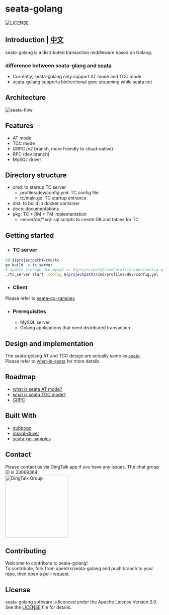 # seata-golang
[![LICENSE](https://img.shields.io/badge/license-Apache--2.0-blue.svg)](https://github.com/opentrx/seata-golang/blob/v2/LICENSE)

## Introduction | [中文](https://github.com/opentrx/seata-golang/blob/v2/docs/README_ZH.md)
seata-golang is a distributed transaction middleware based on Golang.
### difference between seata-glang and [seata](https://github.com/seata/seata)
- Currently, seata-golang only support AT mode and TCC mode
- seata-golang supports bidirectional grpc streaming while seata not

## Architecture
<img alt="seata-flow" src="https://github.com/opentrx/seata-golang/blob/v2/docs/images/seata-flow.png" />

## Features
- AT mode
- TCC mode
- GRPC (v2 branch, more friendly to cloud-native)
- RPC (dev branch)
- MySQL driver

## Directory structure
- cmd: to startup TC server
	- profiles/dev/config.yml: TC config file
	- tc/main.go: TC startup entrance
- dist: to build in docker container
- docs: documentations
- pkg: TC + RM + TM implementation
	- server/db/*.sql: sql scripts to create DB and tables for TC

## Getting started
- ### TC server
```bash
cd ${projectpath}/cmd/tc
go build -o tc_server
# update storage.dsn.mysql in ${projectpath}/cmd/profiles/dev/config.yml
./tc_server start -config ${projectpath}/cmd/profiles/dev/config.yml
```
- ### Client
Please refer to [seata-go-samples](https://github.com/opentrx/seata-go-samples)

- ### Prerequisites
  - MySQL server
  - Golang applications that need distributed transaction

## Design and implementation
The seata-golang AT and TCC design are actually same as [seata](https://github.com/seata/seata).  
Please refer to [what-is-seata](https://seata.io/en-us/docs/overview/what-is-seata.html) for more details.

## Roadmap
- [what is seata AT mode?](https://seata.io/en-us/docs/dev/mode/at-mode.html)
- [what is seata TCC mode?](https://seata.io/en-us/docs/dev/mode/tcc-mode.html)
- [GRPC](https://grpc.io/)

## Built With
- [dubbogo](https://github.com/dubbogo)
- [msyql-driver](https://github.com/opentrx/mysql)
- [seata-go-samples](https://github.com/opentrx/seata-go-samples)

## Contact
Please contact us via DingTalk app if you have any issues. The chat group ID is 33069364.  
<img alt="DingTalk Group" src="https://github.com/opentrx/seata-golang/blob/dev/docs/pics/33069364.png" width="200px" />

## Contributing
Welcome to contribute to seata-golang!  
To contribute, fork from opentrx/seata-golang and push branch to your repo, then open a pull-request.

## License
seata-golang software is licenced under the Apache License Version 2.0. See the [LICENSE](https://github.com/opentrx/seata-golang/blob/v2/LICENSE) file for details.
